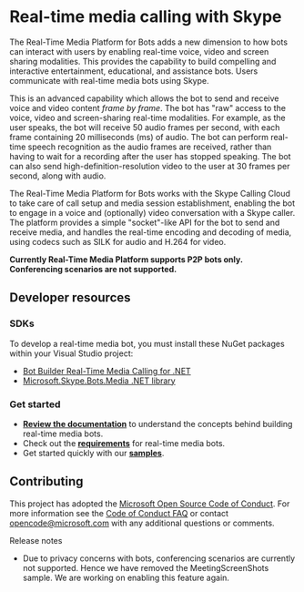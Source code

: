 # Real-time media calling with Skype

The Real-Time Media Platform for Bots adds a new dimension to how bots can interact with users by enabling real-time voice, video and screen sharing modalities. This provides the capability to build compelling and interactive entertainment, educational, and assistance bots. Users communicate with real-time media bots using Skype.

This is an advanced capability which allows the bot to send and receive voice and video content *frame by frame*. The bot has "raw" access to the voice, video and screen-sharing real-time modalities. For example, as the user speaks, the bot will receive 50 audio frames per second, with each frame containing 20 milliseconds (ms) of audio. The bot can perform real-time speech recognition as the audio frames are received, rather than having to wait for a recording after the user has stopped speaking. The bot can also send high-definition-resolution video to the user at 30 frames per second, along with audio.

The Real-Time Media Platform for Bots works with the Skype Calling Cloud to take care of call setup and media session establishment, enabling the bot to engage in a voice and (optionally) video conversation with a Skype caller. The platform provides a simple "socket"-like API for the bot to send and receive media, and handles the real-time encoding and decoding of media, using codecs such as SILK for audio and H.264 for video.

**Currently Real-Time Media Platform supports P2P bots only. Conferencing scenarios are not supported.**

## Developer resources 

### SDKs

To develop a real-time media bot, you must install these NuGet packages within your Visual Studio project:

- [Bot Builder Real-Time Media Calling for .NET](https://www.nuget.org/packages?q=Bot.Builder.RealTimeMediaCalling)
- [Microsoft.Skype.Bots.Media .NET library](https://www.nuget.org/packages?q=Microsoft.Skype.Bots.Media)

### Get started


- **[Review the documentation](https://docs.microsoft.com/en-us/bot-framework/dotnet/bot-builder-dotnet-real-time-media-concepts)** to understand the concepts behind building real-time media bots.
- Check out the **[requirements](https://docs.microsoft.com/en-us/bot-framework/dotnet/bot-builder-dotnet-real-time-media-requirements)** for real-time media bots.
- Get started quickly with our **[samples](https://github.com/Microsoft/BotBuilder-RealTimeMediaCalling/tree/master/Samples)**.

## Contributing

This project has adopted the [Microsoft Open Source Code of Conduct](https://opensource.microsoft.com/codeofconduct/). For more information see the [Code of Conduct FAQ](https://opensource.microsoft.com/codeofconduct/faq/) or contact [opencode@microsoft.com](mailto:opencode@microsoft.com) with any additional questions or comments.

Release notes
- Due to privacy concerns with bots, conferencing scenarios are currently not supported. Hence we have removed the MeetingScreenShots sample. We are working on enabling this feature again.